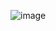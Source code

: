 ![image](https://user-images.githubusercontent.com/64672665/144118618-19b5ef29-6230-4eb5-a32f-7c9a6794a8be.png)
